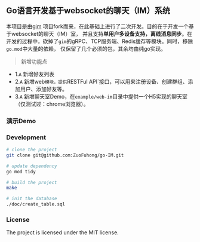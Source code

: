 ## Go语言开发基于websocket的聊天（IM）系统

本项目是由[gim](https://github.com/alberliu/gim) 项目fork而来，在此基础上进行了二次开发。目的在于开发一个基于websocket的聊天（IM）室，
并且支持**单用户多设备支持，离线消息同步**。在开发的过程中，砍掉了`gim`的gRPC、TCP服务端、Redis缓存等模块。同时，移除`go.mod`中大量的依赖，
仅保留了几个必须的包，其余均由纯go实现。

> 新增功能点

- 1.`A` 新增好友列表
- 2.`A` 新增web`模块，提供`RESTFul API`接口，可以用来注册设备、创建群组、添加用户、添加好友等。
- 3.`A` 新增聊天室Demo，在`example/web-im`目录中提供一个H5实现的聊天室（仅测试过：chrome浏览器）。

### 演示Demo

### Development

```sh
# clone the project
git clone git@github.com:ZuoFuhong/go-IM.git

# update dependency
go mod tidy

# build the project
make

# init the database
./doc/create_table.sql
```

### License

The project is licensed under the MIT license.

